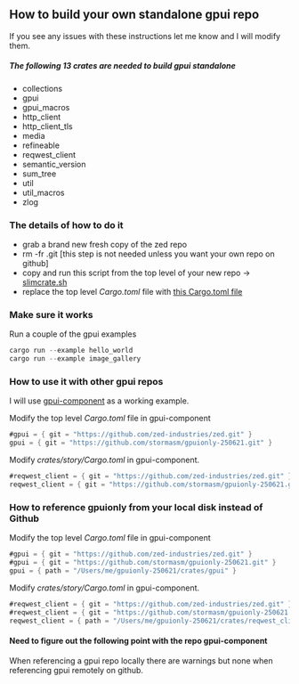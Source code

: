 
## How to build your own standalone gpui repo

If you see any issues with these instructions let me know and I will
modify them.

##### The following 13 crates are needed to build gpui standalone

- collections
- gpui
- gpui_macros
- http_client
- http_client_tls
- media
- refineable
- reqwest_client
- semantic_version
- sum_tree
- util
- util_macros
- zlog

### The details of how to do it

- grab a brand new fresh copy of the zed repo
- rm -fr .git [this step is not needed unless you want your own repo on github]
- copy and run this script from the top level of your new repo -> [slimcrate.sh](https://github.com/stormasm/gpuionly-250621/blob/main/slimcrate.sh)
- replace the top level *Cargo.toml* file with [this Cargo.toml file](https://github.com/stormasm/gpuionly-250621/blob/main/Cargo.toml)

### Make sure it works

Run a couple of the gpui examples

```rust
cargo run --example hello_world
cargo run --example image_gallery
```

### How to use it with other gpui repos

I will use [gpui-component](https://github.com/longbridge/gpui-component) as a working example.

Modify the top level *Cargo.toml* file in gpui-component

```rust
#gpui = { git = "https://github.com/zed-industries/zed.git" }
gpui = { git = "https://github.com/stormasm/gpuionly-250621.git" }
```

Modify *crates/story/Cargo.toml* in gpui-component.

```rust
#reqwest_client = { git = "https://github.com/zed-industries/zed.git" }
reqwest_client = { git = "https://github.com/stormasm/gpuionly-250621.git" }
```

### How to reference gpuionly from your local disk instead of Github

Modify the top level *Cargo.toml* file in gpui-component

```rust
#gpui = { git = "https://github.com/zed-industries/zed.git" }
#gpui = { git = "https://github.com/stormasm/gpuionly-250621.git" }
gpui = { path = "/Users/me/gpuionly-250621/crates/gpui" }
```

Modify *crates/story/Cargo.toml* in gpui-component.

```rust
#reqwest_client = { git = "https://github.com/zed-industries/zed.git" }
#reqwest_client = { git = "https://github.com/stormasm/gpuionly-250621.git" }
reqwest_client = { path = "/Users/me/gpuionly-250621/crates/reqwest_client" }
```

#### Need to figure out the following point with the repo gpui-component

When referencing a gpui repo locally there are warnings but none when referencing
gpui remotely on github.
